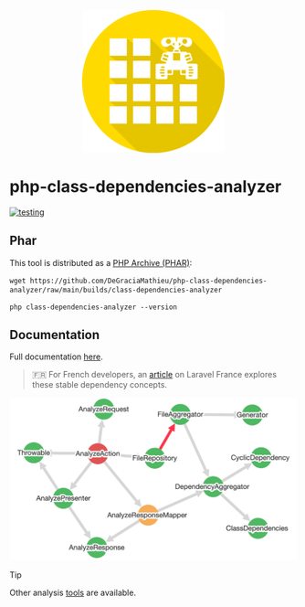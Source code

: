 <p align="center">
<img src="https://github.com/DeGraciaMathieu/php-smelly-code-detector/blob/master/arts/robot.png" width="250">
</p>

# php-class-dependencies-analyzer

[![testing](https://github.com/DeGraciaMathieu/php-coupling-instability-analyzer/actions/workflows/testing.yml/badge.svg)](https://github.com/DeGraciaMathieu/php-coupling-instability-analyzer/actions/workflows/testing.yml)

## Phar
This tool is distributed as a [PHP Archive (PHAR)](https://www.php.net/phar):

```
wget https://github.com/DeGraciaMathieu/php-class-dependencies-analyzer/raw/main/builds/class-dependencies-analyzer
```

```
php class-dependencies-analyzer --version
```

## Documentation

Full documentation [here](https://php-quality-tools.com/class-dependencies-analyzer/).

> 🇫🇷 For French developers, an [article](https://laravel-france.com/posts/des-dependances-stables-pour-une-architecture-de-qualite) on Laravel France explores these stable dependency concepts.


<p align="center">
<img src="https://github.com/DeGraciaMathieu/php-class-dependencies-analyzer/blob/main/arts/home.png?raw=true" width="600">
</p>

> [!TIP]  
> Other analysis [tools](https://github.com/DeGraciaMathieu) are available.
